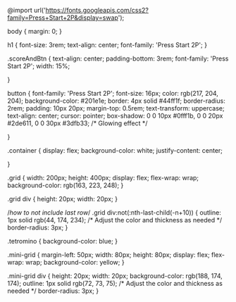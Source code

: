 
@import url('https://fonts.googleapis.com/css2?family=Press+Start+2P&display=swap');

body {
  margin: 0;
}

h1 {
  font-size: 3rem;
  text-align: center;
  font-family: 'Press Start 2P'; 
}


.scoreAndBtn {
  text-align: center;
  padding-bottom: 3rem;
  font-family: 'Press Start 2P'; 
  width: 15%;

}

button {
  font-family: 'Press Start 2P'; 
  font-size: 16px;
  color: rgb(217, 204, 204);
  background-color: #201e1e;
  border: 4px solid #44ff1f; 
  border-radius: 2rem;
  padding: 10px 20px;
  margin-top: 0.5rem;
  text-transform: uppercase;
  text-align: center;
  cursor: pointer;
  box-shadow: 0 0 10px #0fff1b, 0 0 20px #2de611, 0 0 30px #3dfb33; /* Glowing effect */
  
}

.container {
    display: flex;
    background-color: white;
    justify-content: center;
    
  }
  
  
  .grid {
    width: 200px;
    height: 400px;
    display: flex;
    flex-wrap: wrap;
    background-color: rgb(163, 223, 248);
  }
  
  .grid div {
    height: 20px;
    width: 20px;
  }

  /*how to not include last row*/
  .grid div:not(:nth-last-child(-n+10)) {
    outline: 1px solid rgb(44, 174, 234); /* Adjust the color and thickness as needed */
    border-radius: 3px;
  }


  .tetromino {
    background-color: blue;
  }
  
  
  .mini-grid {
    margin-left: 50px;
    width: 80px;
    height: 80px;
    display: flex;
    flex-wrap: wrap;
    background-color: yellow;
  }
  
  .mini-grid div {
    height: 20px;
    width: 20px;
    background-color: rgb(188, 174, 174);
    outline: 1px solid rgb(72, 73, 75); /* Adjust the color and thickness as needed */
    border-radius: 3px;
  }